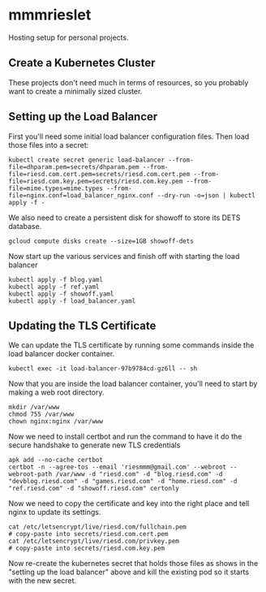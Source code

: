 # mmmrieslet

Hosting setup for personal projects.

## Create a Kubernetes Cluster

These projects don't need much in terms of resources, so you probably want to create a minimally sized cluster.

## Setting up the Load Balancer

First you'll need some initial load balancer configuration files.
Then load those files into a secret:

```
kubectl create secret generic load-balancer --from-file=dhparam.pem=secrets/dhparam.pem --from-file=riesd.com.cert.pem=secrets/riesd.com.cert.pem --from-file=riesd.com.key.pem=secrets/riesd.com.key.pem --from-file=mime.types=mime.types --from-file=nginx.conf=load_balancer_nginx.conf --dry-run -o=json | kubectl apply -f -
```

We also need to create a persistent disk for showoff to store its DETS database.

```
gcloud compute disks create --size=1GB showoff-dets
```

Now start up the various services and finish off with starting the load balancer

```
kubectl apply -f blog.yaml
kubectl apply -f ref.yaml
kubectl apply -f showoff.yaml
kubectl apply -f load_balancer.yaml
```

## Updating the TLS Certificate

We can update the TLS certificate by running some commands inside the load balancer docker container.

```
kubectl exec -it load-balancer-97b9784cd-gz6ll -- sh
```

Now that you are inside the load balancer container, you'll need to start by making a web root directory.

```
mkdir /var/www
chmod 755 /var/www
chown nginx:nginx /var/www
```

Now we need to install certbot and run the command to have it do the secure handshake to generate new TLS credentials

```
apk add --no-cache certbot
certbot -n --agree-tos --email 'riesmmm@gmail.com' --webroot --webroot-path /var/www -d "riesd.com" -d "blog.riesd.com" -d "devblog.riesd.com" -d "games.riesd.com" -d "home.riesd.com" -d "ref.riesd.com" -d "showoff.riesd.com" certonly
```

Now we need to copy the certificate and key into the right place and tell nginx to update its settings.

```
cat /etc/letsencrypt/live/riesd.com/fullchain.pem
# copy-paste into secrets/riesd.com.cert.pem
cat /etc/letsencrypt/live/riesd.com/privkey.pem
# copy-paste into secrets/riesd.com.key.pem
```

Now re-create the kubernetes secret that holds those files as shows in the "setting up the load balancer" above and kill the existing pod so it starts with the new secret.
